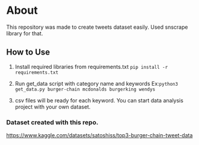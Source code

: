 # About
This repository was made to create tweets dataset easily. Used snscrape library for that.

## How to Use
1. Install required libraries from requirements.txt
```pip install -r requirements.txt```

2.  Run get_data script with category name and keywords
     Ex:```python3 get_data.py burger-chain mcdonalds burgerking wendys```
3. csv files will be ready for each keyword. You can start data analysis project with your own dataset.  

### Dataset created with this repo.
https://www.kaggle.com/datasets/satoshiss/top3-burger-chain-tweet-data
